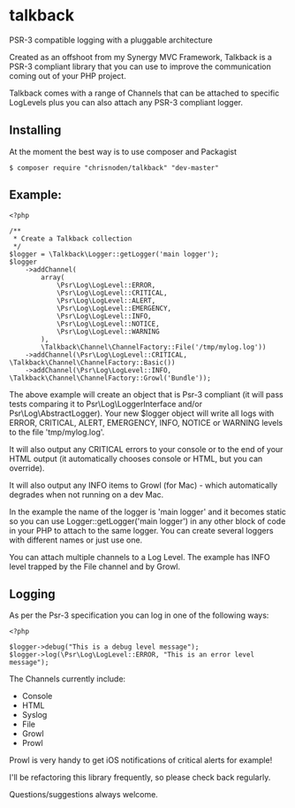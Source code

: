 talkback
========

PSR-3 compatible logging with a pluggable architecture

Created as an offshoot from my Synergy MVC Framework, Talkback is a PSR-3
compliant library that you can use to improve the communication coming out
of your PHP project.

Talkback comes with a range of Channels that can be attached to specific
LogLevels plus you can also attach any PSR-3 compliant logger.

Installing
----------

At the moment the best way is to use composer and Packagist

    $ composer require "chrisnoden/talkback" "dev-master"

Example:
--------

    <?php

    /**
     * Create a Talkback collection
     */
    $logger = \Talkback\Logger::getLogger('main logger');
    $logger
        ->addChannel(
            array(
                \Psr\Log\LogLevel::ERROR,
                \Psr\Log\LogLevel::CRITICAL,
                \Psr\Log\LogLevel::ALERT,
                \Psr\Log\LogLevel::EMERGENCY,
                \Psr\Log\LogLevel::INFO,
                \Psr\Log\LogLevel::NOTICE,
                \Psr\Log\LogLevel::WARNING
            ),
            \Talkback\Channel\ChannelFactory::File('/tmp/mylog.log'))
        ->addChannel(\Psr\Log\LogLevel::CRITICAL, \Talkback\Channel\ChannelFactory::Basic())
        ->addChannel(\Psr\Log\LogLevel::INFO, \Talkback\Channel\ChannelFactory::Growl('Bundle'));

The above example will create an object that is Psr-3 compliant (it will pass
tests comparing it to Psr\Log\LoggerInterface and/or Psr\Log\AbstractLogger).
Your new $logger object will write all logs with ERROR, CRITICAL, ALERT,
EMERGENCY, INFO, NOTICE or WARNING levels to the file 'tmp/mylog.log'.

It will also output any CRITICAL errors to your console or to the end of your
HTML output (it automatically chooses console or HTML, but you can override).

It will also output any INFO items to Growl (for Mac) - which automatically
degrades when not running on a dev Mac.

In the example the name of the logger is 'main logger' and it becomes static
so you can use Logger::getLogger('main logger') in any other block of code in
your PHP to attach to the same logger. You can create several loggers with
different names or just use one.

You can attach multiple channels to a Log Level. The example has INFO level
trapped by the File channel and by Growl.

Logging
---------------
As per the Psr-3 specification you can log in one of the following ways:

    <?php

    $logger->debug("This is a debug level message");
    $logger->log(\Psr\Log\LogLevel::ERROR, "This is an error level message");


The Channels currently include:

+ Console
+ HTML
+ Syslog
+ File
+ Growl
+ Prowl

Prowl is very handy to get iOS notifications of critical alerts for example!

I'll be refactoring this library frequently, so please check back regularly.

Questions/suggestions always welcome.